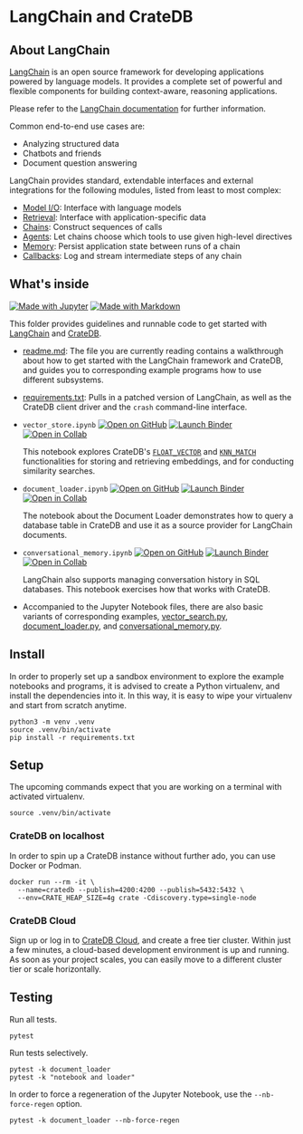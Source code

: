 # LangChain and CrateDB


## About LangChain

[LangChain] is an open source framework for developing applications powered
by language models. It provides a complete set of powerful and flexible
components for building context-aware, reasoning applications.

Please refer to the [LangChain documentation] for further information.

Common end-to-end use cases are:

- Analyzing structured data
- Chatbots and friends
- Document question answering

LangChain provides standard, extendable interfaces and external integrations
for the following modules, listed from least to most complex:

- [Model I/O][Model I/O]: Interface with language models
- [Retrieval][Retrieval]: Interface with application-specific data
- [Chains][Chains]: Construct sequences of calls
- [Agents][Agents]: Let chains choose which tools to use given high-level directives
- [Memory][Memory]: Persist application state between runs of a chain
- [Callbacks][Callbacks]: Log and stream intermediate steps of any chain


## What's inside

[![Made with Jupyter](https://img.shields.io/badge/Made%20with-Jupyter-orange?logo=Jupyter)](https://jupyter.org/try) [![Made with Markdown](https://img.shields.io/badge/Made%20with-Markdown-1f425f.svg?logo=Markdown)](https://commonmark.org)

This folder provides guidelines and runnable code to get started with [LangChain]
and [CrateDB].

- [readme.md](readme.md): The file you are currently reading contains a walkthrough
  about how to get started with the LangChain framework and CrateDB, and guides you
  to corresponding example programs how to use different subsystems.

- [requirements.txt](requirements.txt): Pulls in a patched version of LangChain,
  as well as the CrateDB client driver and the `crash` command-line interface.

- `vector_store.ipynb` [![Open on GitHub](https://img.shields.io/badge/Open%20on-GitHub-lightgray?logo=GitHub)](vector_search.ipynb) [![Launch Binder](https://mybinder.org/badge_logo.svg)](https://mybinder.org/v2/gh/crate/cratedb-examples/amo/framework-langchain?labpath=framework%2Flangchain%2Fvector_search.ipynb) [![Open in Collab](https://colab.research.google.com/assets/colab-badge.svg)](https://colab.research.google.com/github/crate/cratedb-examples/blob/amo%2Fframework-langchain/framework/langchain/vector_search.ipynb)

  This notebook explores CrateDB's [`FLOAT_VECTOR`] and [`KNN_MATCH`] functionalities for storing and retrieving
  embeddings, and for conducting similarity searches.

- `document_loader.ipynb` [![Open on GitHub](https://img.shields.io/badge/Open%20on-GitHub-lightgray?logo=GitHub)](document_loader.ipynb) [![Launch Binder](https://mybinder.org/badge_logo.svg)](https://mybinder.org/v2/gh/crate/cratedb-examples/amo/framework-langchain?labpath=framework%2Flangchain%2Fdocument_loader.ipynb) [![Open in Collab](https://colab.research.google.com/assets/colab-badge.svg)](https://colab.research.google.com/github/crate/cratedb-examples/blob/amo%2Fframework-langchain/framework/langchain/document_loader.ipynb)

  The notebook about the Document Loader demonstrates how to query a database table in CrateDB and use it as a
  source provider for LangChain documents.

- `conversational_memory.ipynb` [![Open on GitHub](https://img.shields.io/badge/Open%20on-GitHub-lightgray?logo=GitHub)](conversational_memory.ipynb) [![Launch Binder](https://mybinder.org/badge_logo.svg)](https://mybinder.org/v2/gh/crate/cratedb-examples/amo/framework-langchain?labpath=framework%2Flangchain%2Fconversational_memory.ipynb) [![Open in Collab](https://colab.research.google.com/assets/colab-badge.svg)](https://colab.research.google.com/github/crate/cratedb-examples/blob/amo%2Fframework-langchain/framework/langchain/conversational_memory.ipynb)

  LangChain also supports managing conversation history in SQL databases. This notebook exercises
  how that works with CrateDB.

- Accompanied to the Jupyter Notebook files, there are also basic variants of
  corresponding examples, [vector_search.py](vector_search.py),
  [document_loader.py](document_loader.py), and
  [conversational_memory.py](conversational_memory.py).


## Install

In order to properly set up a sandbox environment to explore the example notebooks
and programs, it is advised to create a Python virtualenv, and install the
dependencies into it. In this way, it is easy to wipe your virtualenv and start
from scratch anytime.

```shell
python3 -m venv .venv
source .venv/bin/activate
pip install -r requirements.txt
```


## Setup

The upcoming commands expect that you are working on a terminal with
activated virtualenv.
```shell
source .venv/bin/activate
```

### CrateDB on localhost

In order to spin up a CrateDB instance without further ado, you can use
Docker or Podman.
```shell
docker run --rm -it \
  --name=cratedb --publish=4200:4200 --publish=5432:5432 \
  --env=CRATE_HEAP_SIZE=4g crate -Cdiscovery.type=single-node
```

### CrateDB Cloud

Sign up or log in to [CrateDB Cloud], and create a free tier cluster. Within just a few minutes,
a cloud-based development environment is up and running. As soon as your project scales, you can
easily move to a different cluster tier or scale horizontally.


## Testing

Run all tests.
```shell
pytest
```

Run tests selectively.
```shell
pytest -k document_loader
pytest -k "notebook and loader"
```

In order to force a regeneration of the Jupyter Notebook, use the
`--nb-force-regen` option.
```shell
pytest -k document_loader --nb-force-regen
```


[Agents]: https://python.langchain.com/docs/modules/agents/
[Callbacks]: https://python.langchain.com/docs/modules/callbacks/
[Chains]: https://python.langchain.com/docs/modules/chains/
[CrateDB]: https://github.com/crate/crate
[CrateDB Cloud]: https://console.cratedb.cloud
[`FLOAT_VECTOR`]: https://crate.io/docs/crate/reference/en/master/general/ddl/data-types.html#float-vector
[`KNN_MATCH`]: https://crate.io/docs/crate/reference/en/master/general/builtins/scalar-functions.html#scalar-knn-match
[LangChain]: https://www.langchain.com/
[LangChain documentation]: https://python.langchain.com/
[Memory]: https://python.langchain.com/docs/modules/memory/
[Model I/O]: https://python.langchain.com/docs/modules/model_io/
[Retrieval]: https://python.langchain.com/docs/modules/data_connection/
